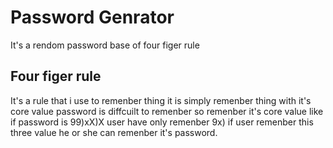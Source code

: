 # Password Genrator
It's a rendom password base of four figer rule 
## Four figer rule 
It's a rule that i use to remenber thing 
it is simply remenber thing with it's core value 
password is diffcuilt to remenber so remenber it's core 
value like if password is 99)xX)X user have only
remenber 9x) if user remenber this three value 
he or she can remenber it's password.

